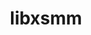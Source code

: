 ---
title: "libxsmm"
layout: cache
categories: [package, develop]
meta: {"compilers": ["gcc@11.4.0", "intel-oneapi-compilers@2024.1.0"], "num_specs": 25, "num_specs_by_stack": {"aws-pcluster-x86_64_v4": 18, "e4s": 7, "root": 25}, "oss": ["amzn2", "ubuntu22.04"], "platforms": ["linux"], "stacks": ["aws-pcluster-x86_64_v4", "e4s", "root"], "targets": ["x86_64_v3", "x86_64_v4"], "versions": ["1.17", "main-2023-11"]}
spec_details: [{"compiler": "intel-oneapi-compilers@2024.1.0", "hash": "2bc2zup5iqkn2gmozqktzokfc3pumrkd", "os": "amzn2", "platform": "linux", "size": "-", "stacks": ["aws-pcluster-x86_64_v4", "root"], "target": "x86_64_v3", "variants": ["blas=default", "build_system=makefile", "~debug", "~generator", "~header-only", "~large_jit_buffer", "+shared"], "versions": ["main-2023-11"]}, {"compiler": "intel-oneapi-compilers@2024.1.0", "hash": "2r5m4ly2btiwprk2nvnypdecbohnzxlx", "os": "amzn2", "platform": "linux", "size": "-", "stacks": ["aws-pcluster-x86_64_v4", "root"], "target": "x86_64_v4", "variants": ["blas=default", "build_system=makefile", "~debug", "~generator", "~header-only", "~large_jit_buffer", "+shared"], "versions": ["main-2023-11"]}, {"compiler": "intel-oneapi-compilers@2024.1.0", "hash": "5rirqeqkofbodq2bvfqqyg3aeqe3z2mx", "os": "amzn2", "platform": "linux", "size": "-", "stacks": ["aws-pcluster-x86_64_v4", "root"], "target": "x86_64_v4", "variants": ["blas=default", "build_system=makefile", "~debug", "~generator", "~header-only", "~large_jit_buffer", "+shared"], "versions": ["main-2023-11"]}, {"compiler": "intel-oneapi-compilers@2024.1.0", "hash": "64rpza6xoaiaucr6c6d3bzsdw3i5rx7o", "os": "amzn2", "platform": "linux", "size": "-", "stacks": ["aws-pcluster-x86_64_v4", "root"], "target": "x86_64_v4", "variants": ["blas=default", "build_system=makefile", "~debug", "~generator", "~header-only", "~large_jit_buffer", "+shared"], "versions": ["main-2023-11"]}, {"compiler": "intel-oneapi-compilers@2024.1.0", "hash": "6dd5yvufjnl5ver2ucwupabiyjczpiov", "os": "amzn2", "platform": "linux", "size": "-", "stacks": ["aws-pcluster-x86_64_v4", "root"], "target": "x86_64_v3", "variants": ["blas=default", "build_system=makefile", "~debug", "~generator", "~header-only", "~large_jit_buffer", "+shared"], "versions": ["main-2023-11"]}, {"compiler": "intel-oneapi-compilers@2024.1.0", "hash": "7yqempqehviotl3ikay5q4lrl3qeuz36", "os": "amzn2", "platform": "linux", "size": "-", "stacks": ["aws-pcluster-x86_64_v4", "root"], "target": "x86_64_v3", "variants": ["blas=default", "build_system=makefile", "~debug", "~generator", "~header-only", "~large_jit_buffer", "+shared"], "versions": ["main-2023-11"]}, {"compiler": "gcc@11.4.0", "hash": "af6p4b7tyzow3npg4ihgpbv6owytoa5l", "os": "ubuntu22.04", "platform": "linux", "size": "-", "stacks": ["e4s", "root"], "target": "x86_64_v3", "variants": ["blas=default", "build_system=makefile", "~debug", "~generator", "~header-only", "~large_jit_buffer", "~shared"], "versions": ["1.17"]}, {"compiler": "gcc@11.4.0", "hash": "bxaq4vy4cq47dsvwkbu2juo4a5cfutqe", "os": "ubuntu22.04", "platform": "linux", "size": "-", "stacks": ["e4s", "root"], "target": "x86_64_v3", "variants": ["blas=default", "build_system=makefile", "~debug", "~generator", "~header-only", "~large_jit_buffer", "~shared"], "versions": ["1.17"]}, {"compiler": "intel-oneapi-compilers@2024.1.0", "hash": "cta5zklfnseomo6m6mxxgxqbb63qdm2o", "os": "amzn2", "platform": "linux", "size": "-", "stacks": ["aws-pcluster-x86_64_v4", "root"], "target": "x86_64_v4", "variants": ["blas=default", "build_system=makefile", "~debug", "~generator", "~header-only", "~large_jit_buffer", "+shared"], "versions": ["main-2023-11"]}, {"compiler": "intel-oneapi-compilers@2024.1.0", "hash": "d22kbfrmjjdr5ukdaai65g6op5uutpa6", "os": "amzn2", "platform": "linux", "size": "-", "stacks": ["aws-pcluster-x86_64_v4", "root"], "target": "x86_64_v3", "variants": ["blas=default", "build_system=makefile", "~debug", "~generator", "~header-only", "~large_jit_buffer", "+shared"], "versions": ["main-2023-11"]}, {"compiler": "gcc@11.4.0", "hash": "dn4x5uzngbya3fl7c3q2mfjr44tcgqzb", "os": "ubuntu22.04", "platform": "linux", "size": "-", "stacks": ["e4s", "root"], "target": "x86_64_v3", "variants": ["blas=default", "build_system=makefile", "~debug", "~generator", "~header-only", "~large_jit_buffer", "~shared"], "versions": ["1.17"]}, {"compiler": "gcc@11.4.0", "hash": "fid35rqggxk3vzz74iwc3aaejyxx2ysi", "os": "ubuntu22.04", "platform": "linux", "size": "-", "stacks": ["e4s", "root"], "target": "x86_64_v3", "variants": ["blas=default", "build_system=makefile", "~debug", "~generator", "~header-only", "~large_jit_buffer", "~shared"], "versions": ["1.17"]}, {"compiler": "intel-oneapi-compilers@2024.1.0", "hash": "gtdev36574br7ni5mlfkmcwicu7w4csw", "os": "amzn2", "platform": "linux", "size": "-", "stacks": ["aws-pcluster-x86_64_v4", "root"], "target": "x86_64_v4", "variants": ["blas=default", "build_system=makefile", "~debug", "~generator", "~header-only", "~large_jit_buffer", "+shared"], "versions": ["main-2023-11"]}, {"compiler": "intel-oneapi-compilers@2024.1.0", "hash": "k4xikvwy47ktairdc2wvpf4tl4nxlhxn", "os": "amzn2", "platform": "linux", "size": "-", "stacks": ["aws-pcluster-x86_64_v4", "root"], "target": "x86_64_v3", "variants": ["blas=default", "build_system=makefile", "~debug", "~generator", "~header-only", "~large_jit_buffer", "+shared"], "versions": ["main-2023-11"]}, {"compiler": "gcc@11.4.0", "hash": "kjyhncfnquskzmulwum3lcwasrzhr7i2", "os": "ubuntu22.04", "platform": "linux", "size": "-", "stacks": ["e4s", "root"], "target": "x86_64_v3", "variants": ["blas=default", "build_system=makefile", "~debug", "~generator", "~header-only", "~large_jit_buffer", "~shared"], "versions": ["1.17"]}, {"compiler": "intel-oneapi-compilers@2024.1.0", "hash": "lzgok7bc7lonk42xjqnquoudwd7fltej", "os": "amzn2", "platform": "linux", "size": "-", "stacks": ["aws-pcluster-x86_64_v4", "root"], "target": "x86_64_v3", "variants": ["blas=default", "build_system=makefile", "~debug", "~generator", "~header-only", "~large_jit_buffer", "+shared"], "versions": ["main-2023-11"]}, {"compiler": "intel-oneapi-compilers@2024.1.0", "hash": "ociu54dcy7ujsrlb73rtfcfthimiitji", "os": "amzn2", "platform": "linux", "size": "-", "stacks": ["aws-pcluster-x86_64_v4", "root"], "target": "x86_64_v4", "variants": ["blas=default", "build_system=makefile", "~debug", "~generator", "~header-only", "~large_jit_buffer", "+shared"], "versions": ["main-2023-11"]}, {"compiler": "intel-oneapi-compilers@2024.1.0", "hash": "t6aujf7iktxfnz6fk7kvhcynssvvihy2", "os": "amzn2", "platform": "linux", "size": "-", "stacks": ["aws-pcluster-x86_64_v4", "root"], "target": "x86_64_v4", "variants": ["blas=default", "build_system=makefile", "~debug", "~generator", "~header-only", "~large_jit_buffer", "+shared"], "versions": ["main-2023-11"]}, {"compiler": "intel-oneapi-compilers@2024.1.0", "hash": "u75noxc53bbh6zjdvphm5d4pkqbkiznt", "os": "amzn2", "platform": "linux", "size": "-", "stacks": ["aws-pcluster-x86_64_v4", "root"], "target": "x86_64_v4", "variants": ["blas=default", "build_system=makefile", "~debug", "~generator", "~header-only", "~large_jit_buffer", "+shared"], "versions": ["main-2023-11"]}, {"compiler": "intel-oneapi-compilers@2024.1.0", "hash": "vyrtorga24nvipe3g7cbyzwwokwdk3px", "os": "amzn2", "platform": "linux", "size": "-", "stacks": ["aws-pcluster-x86_64_v4", "root"], "target": "x86_64_v3", "variants": ["blas=default", "build_system=makefile", "~debug", "~generator", "~header-only", "~large_jit_buffer", "+shared"], "versions": ["main-2023-11"]}, {"compiler": "gcc@11.4.0", "hash": "wlidzf5uvxmf2642zs3j4k56bhcrnhop", "os": "ubuntu22.04", "platform": "linux", "size": "-", "stacks": ["e4s", "root"], "target": "x86_64_v3", "variants": ["blas=default", "build_system=makefile", "~debug", "~generator", "~header-only", "~large_jit_buffer", "~shared"], "versions": ["1.17"]}, {"compiler": "gcc@11.4.0", "hash": "wmrpa6z36gmn5o5zdw4p7n4jzzddgr7u", "os": "ubuntu22.04", "platform": "linux", "size": "-", "stacks": ["e4s", "root"], "target": "x86_64_v3", "variants": ["blas=default", "build_system=makefile", "~debug", "~generator", "~header-only", "~large_jit_buffer", "~shared"], "versions": ["1.17"]}, {"compiler": "intel-oneapi-compilers@2024.1.0", "hash": "x6snxamoljsc4fx3hun2ybhn6ccw4zki", "os": "amzn2", "platform": "linux", "size": "-", "stacks": ["aws-pcluster-x86_64_v4", "root"], "target": "x86_64_v4", "variants": ["blas=default", "build_system=makefile", "~debug", "~generator", "~header-only", "~large_jit_buffer", "+shared"], "versions": ["main-2023-11"]}, {"compiler": "intel-oneapi-compilers@2024.1.0", "hash": "xo2av5dua2kzy3o7ktmld4ksaajz2byd", "os": "amzn2", "platform": "linux", "size": "-", "stacks": ["aws-pcluster-x86_64_v4", "root"], "target": "x86_64_v3", "variants": ["blas=default", "build_system=makefile", "~debug", "~generator", "~header-only", "~large_jit_buffer", "+shared"], "versions": ["main-2023-11"]}, {"compiler": "intel-oneapi-compilers@2024.1.0", "hash": "xpobdfvzlnip2jeuseqd4v72f426iw67", "os": "amzn2", "platform": "linux", "size": "-", "stacks": ["aws-pcluster-x86_64_v4", "root"], "target": "x86_64_v3", "variants": ["blas=default", "build_system=makefile", "~debug", "~generator", "~header-only", "~large_jit_buffer", "+shared"], "versions": ["main-2023-11"]}]
---